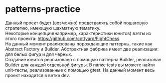 # patterns-practice
Данный проект будет (возможно) предствалять собой пошаговую стратегию, имеющую шахматную тематику.  
Некоторые концепции(например, характеристики юнитов) взяты из этого проекта: https://github.com/cottyard/FightChess.  
На данный момент реализованы порождающие паттерны, такие как Abstract Factory и Builder.
Абстрактная фабрика имеет две реализации: для белых фигур и для черных.  
Создание юнитов реализовано с помощью паттерна Builder, реализован Builder для каждой отдельной фигуры.
В папке tests вы можете найти unit-тесты, реализованные с помощью gtest.
На данный момент весь проект находится в ветке dev.
